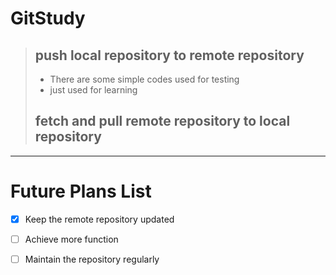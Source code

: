 # GitStudy 
>## push local repository to remote repository
>- There are some simple codes used for testing
>- just used for learning
>## fetch and pull remote repository to local repository
 ---
# Future Plans List
- [x] Keep the remote repository updated
- [ ] Achieve more function
- [ ] Maintain the repository regularly

